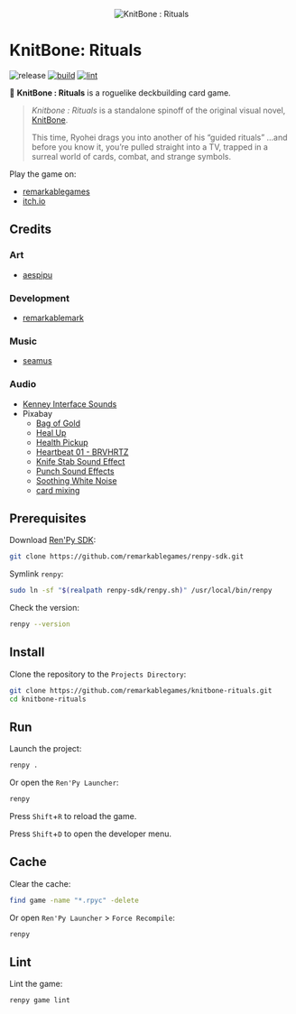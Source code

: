 <p align="center">
  <img src="https://raw.githubusercontent.com/remarkablegames/knitbone-rituals/master/game/gui/window_icon.png" alt="KnitBone : Rituals">
</p>

# KnitBone: Rituals

![release](https://img.shields.io/github/v/release/remarkablegames/knitbone-rituals)
[![build](https://github.com/remarkablegames/knitbone-rituals/actions/workflows/build.yml/badge.svg)](https://github.com/remarkablegames/knitbone-rituals/actions/workflows/build.yml)
[![lint](https://github.com/remarkablegames/knitbone-rituals/actions/workflows/lint.yml/badge.svg)](https://github.com/remarkablegames/knitbone-rituals/actions/workflows/lint.yml)

🦴 **KnitBone : Rituals** is a roguelike deckbuilding card game.

> _Knitbone : Rituals_ is a standalone spinoff of the original visual novel, [KnitBone](https://remarkablegames.itch.io/knitbone).
>
> This time, Ryohei drags you into another of his “guided rituals” …and before you know it, you’re pulled straight into a TV, trapped in a surreal world of cards, combat, and strange symbols.

Play the game on:

- [remarkablegames](https://remarkablegames.org/knitbone-rituals)
- [itch.io](https://remarkablegames.itch.io/knitbone-rituals)

## Credits

### Art

- [aespipu](https://aespipu.itch.io/)

### Development

- [remarkablemark](https://github.com/remarkablemark)

### Music

- [seamus](https://seemvevo.itch.io/)

### Audio

- [Kenney Interface Sounds](https://kenney.nl/assets/interface-sounds)
- Pixabay
  - [Bag of Gold](https://pixabay.com/sound-effects/bag-of-gold-28095/)
  - [Heal Up](https://pixabay.com/sound-effects/heal-up-39285/)
  - [Health Pickup](https://pixabay.com/sound-effects/health-pickup-6860/)
  - [Heartbeat 01 - BRVHRTZ](https://pixabay.com/sound-effects/heartbeat-01-brvhrtz-225058/)
  - [Knife Stab Sound Effect](https://pixabay.com/sound-effects/knife-stab-sound-effect-36354/)
  - [Punch Sound Effects](https://pixabay.com/sound-effects/punch-sound-effects-28649/)
  - [Soothing White Noise](https://pixabay.com/sound-effects/soothing-white-noise-323619/)
  - [card mixing](https://pixabay.com/sound-effects/card-mixing-48088/)

## Prerequisites

Download [Ren'Py SDK](https://www.renpy.org/latest.html):

```sh
git clone https://github.com/remarkablegames/renpy-sdk.git
```

Symlink `renpy`:

```sh
sudo ln -sf "$(realpath renpy-sdk/renpy.sh)" /usr/local/bin/renpy
```

Check the version:

```sh
renpy --version
```

## Install

Clone the repository to the `Projects Directory`:

```sh
git clone https://github.com/remarkablegames/knitbone-rituals.git
cd knitbone-rituals
```

## Run

Launch the project:

```sh
renpy .
```

Or open the `Ren'Py Launcher`:

```sh
renpy
```

Press `Shift`+`R` to reload the game.

Press `Shift`+`D` to open the developer menu.

## Cache

Clear the cache:

```sh
find game -name "*.rpyc" -delete
```

Or open `Ren'Py Launcher` > `Force Recompile`:

```sh
renpy
```

## Lint

Lint the game:

```sh
renpy game lint
```
